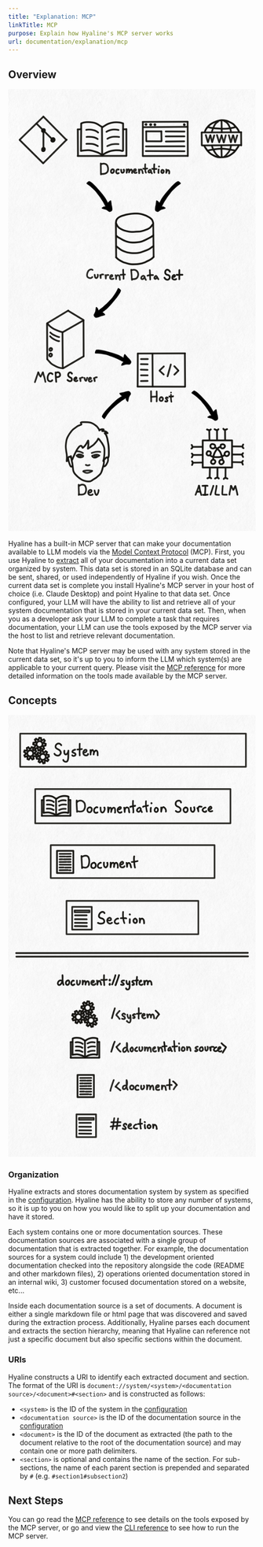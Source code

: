 ```yaml
---
title: "Explanation: MCP"
linkTitle: MCP
purpose: Explain how Hyaline's MCP server works
url: documentation/explanation/mcp
---
```

## Overview

<div class="portrait">

![Overview](./_img/mcp-overview.svg)

Hyaline has a built-in MCP server that can make your documentation available to LLM models via the [Model Context Protocol](https://modelcontextprotocol.io/introduction) (MCP). First, you use Hyaline to [extract](./02-extract-current.md) all of your documentation into a current data set organized by system. This data set is stored in an SQLite database and can be sent, shared, or used independently of Hyaline if you wish. Once the current data set is complete you install Hyaline's MCP server in your host of choice (i.e. Claude Desktop) and point Hyaline to that data set. Once configured, your LLM will have the ability to list and retrieve all of your system documentation that is stored in your current data set. Then, when you as a developer ask your LLM to complete a task that requires documentation, your LLM can use the tools exposed by the MCP server via the host to list and retrieve relevant documentation.

Note that Hyaline's MCP server may be used with any system stored in the current data set, so it's up to you to inform the LLM which system(s) are applicable to your current query. Please visit the [MCP reference](../05-reference/06-mcp.md) for more detailed information on the tools made available by the MCP server.

</div>

## Concepts

<div class="portrait">

![Overview](./_img/mcp-uri.svg)

### Organization

Hyaline extracts and stores documentation system by system as specified in the [configuration](../05-reference/01-config.md). Hyaline has the ability to store any number of systems, so it is up to you on how you would like to split up your documentation and have it stored.

Each system contains one or more documentation sources. These documentation sources are associated with a single group of documentation that is extracted together. For example, the documentation sources for a system could include 1) the development oriented documentation checked into the repository alongside the code (README and other markdown files), 2) operations oriented documentation stored in an internal wiki, 3) customer focused documentation stored on a website, etc...

Inside each documentation source is a set of documents. A document is either a single markdown file or html page that was discovered and saved during the extraction process. Additionally, Hyaline parses each document and extracts the section hierarchy, meaning that Hyaline can reference not just a specific document but also specific sections within the document.

### URIs

Hyaline constructs a URI to identify each extracted document and section. The format of the URI is `document://system/<system>/<documentation source>/<document>#<section>` and is constructed as follows:

- `<system>` is the ID of the system in the [configuration](../05-reference/01-config.md)
- `<documentation source>` is the ID of the documentation source in the [configuration](../05-reference/01-config.md)
- `<document>` is the ID of the document as extracted (the path to the document relative to the root of the documentation source) and may contain one or more path delimiters.
- `<section>` is optional and contains the name of the section. For sub-sections, the name of each parent section is prepended and separated by `#` (e.g. `#section1#subsection2`)

</div>

## Next Steps
You can go read the [MCP reference](../05-reference/06-mcp.md) to see details on the tools exposed by the MCP server, or go and view the [CLI reference](../05-reference/02-cli.md) to see how to run the MCP server.